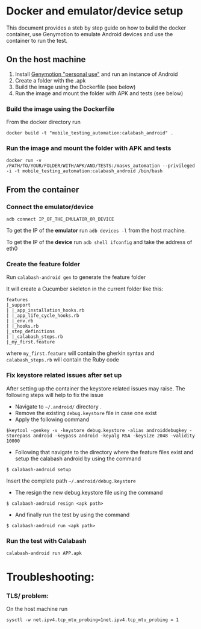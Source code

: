 # Docker and emulator/device setup


This document provides a steb by step guide on how to build the docker container, use Genymotion to emulate Android devices and use the container to run the test.

## On the host machine

1. Install [Genymotion "personal use"](https://www.genymotion.com/fun-zone/) and run an instance of Android
2. Create a folder with the .apk 
3. Build the image using the Dockerfile (see below)
4. Run the image and mount the folder with APK and tests (see below)
	
	
### Build the image using the Dockerfile 

From the docker directory run

```
docker build -t "mobile_testing_automation:calabash_android" .
```

### Run the image and mount the folder with APK and tests


```
docker run -v /PATH/TO/YOUR/FOLDER/WITH/APK/AND/TESTS:/masvs_automation --privileged  -i -t mobile_testing_automation:calabash_android /bin/bash
```



## From the container

### Connect the emulator/device

`adb connect IP_OF_THE_EMULATOR_OR_DEVICE`

To get the IP of the __emulator__ run `adb devices -l` from the host machine.

To get the IP of the __device__ run `adb shell ifconfig` and take the address of eth0 

### Create the feature folder

Run `calabash-android gen` to generate the feature folder

It will create a Cucumber skeleton in the current folder like this:


    features
    |_support
    | |_app_installation_hooks.rb
    | |_app_life_cycle_hooks.rb
    | |_env.rb
    | |_hooks.rb
    |_step_definitions
    | |_calabash_steps.rb
    |_my_first.feature
    
 where `my_first.feature` will contain the gherkin syntax and `calabash_steps.rb` will contain the Ruby code 
 
### Fix keystore related issues after set up

After setting up the container the keystore related issues may raise. The following steps will help to fix the issue

-	Navigate to  `~/.android/` directory .
-  Remove the existing `debug.keystore` file in case one exist
-	Apply the following command 

```
$keytool -genkey -v -keystore debug.keystore -alias androiddebugkey -storepass android -keypass android -keyalg RSA -keysize 2048 -validity 10000
```
-	Following that navigate to the directory where the feature files exist and setup the calabash android by using the command

```
$ calabash-android setup

```
Insert the complete path `~/.android/debug.keystore`

-	The resign the new debug.keystore file using the command

``` 
$ calabash-android resign <apk path>
```
-	And finally run the test by using the command 

``` 
$ calabash-android run <apk path>
```


### Run the test with Calabash

`calabash-android run APP.apk`


# Troubleshooting:

### TLS/ problem:

On the host machine run

```
sysctl -w net.ipv4.tcp_mtu_probing=1net.ipv4.tcp_mtu_probing = 1
```

